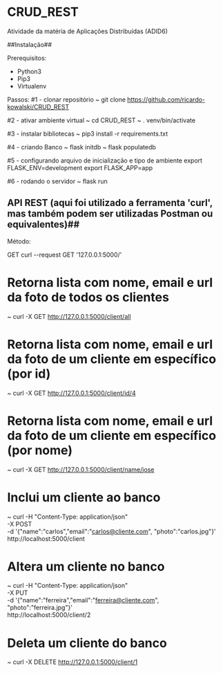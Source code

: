 # CRUD_REST
Atividade da matéria de Aplicações Distribuídas (ADID6)

##Instalação##

Prerequisitos:
- Python3
- Pip3
- Virtualenv

Passos:
#1 - clonar repositório
~ git clone https://github.com/ricardo-kowalski/CRUD_REST

#2 - ativar ambiente virtual
~ cd CRUD_REST
~ . venv/bin/activate

#3 - instalar bibliotecas 
~ pip3 install -r requirements.txt

#4 - criando Banco
~ flask initdb
~ flask populatedb

#5 - configurando arquivo de inicialização e tipo de ambiente
export FLASK_ENV=development
export FLASK_APP=app

#6 - rodando o servidor
~ flask run


## API REST (aqui foi utilizado a ferramenta 'curl', mas também podem ser utilizadas Postman ou equivalentes)##

Método: 

GET
curl --request GET '127.0.0.1:5000/'

# Retorna lista com nome, email e url da foto de todos os clientes
~ curl -X GET http://127.0.0.1:5000/client/all


<!-- saída esperada: 
{
  "json_list": [
    {
      "email": "pedro@cliente.com", 
      "name": "Pedro", 
      "photo": "pedro.jpg"
    }, 
    {
      "email": "jose@cliente.com", 
      "name": "Jose", 
      "photo": "jose.jpg"
    }, 
    {
      "email": "joao@cliente.com", 
      "name": "Joao", 
      "photo": "joao.jpg"
    }, 
    {
      "email": "maria@cliente.com", 
      "name": "Maria", 
      "photo": "maria.jpg"
    }
  ]
} 
-->

# Retorna lista com nome, email e url da foto de um cliente em específico (por id)
~ curl -X GET http://127.0.0.1:5000/client/id/4

<!-- saída esperada:
{
  "client": [
    {
      "email": "maria@cliente.com", 
      "id": 4, 
      "name": "maria", 
      "photo": "maria.jpg"
    }
  ]
}

-->


# Retorna lista com nome, email e url da foto de um cliente em específico (por nome)
~ curl -X GET http://127.0.0.1:5000/client/name/jose

<!-- saída esperada:
{
  "client": [
    {
      "email": "jose@cliente.com", 
      "id": 2, 
      "name": "jose", 
      "photo": "jose.jpg"
    }
  ]
}

-->

# Inclui um cliente ao banco
~ curl -H "Content-Type: application/json" \
  -X POST \
  -d '{"name":"carlos","email":"carlos@cliente.com", "photo":"carlos.jpg"}' \
  http://localhost:5000/client

<!-- saída esperada:
{
  "email": "gege@cliente.com", 
  "id": 5, 
  "name": "getulio", 
  "photo": "gege.jpg"
}
 -->

# Altera um cliente no banco
~ curl -H "Content-Type: application/json" \
  -X PUT \
  -d '{"name":"ferreira","email":"ferreira@cliente.com", "photo":"ferreira.jpg"}' \
  http://localhost:5000/client/2

<!-- saída esperada:
  {
  "email": "ferreira@cliente.com", 
  "id": 2, 
  "name": "ferreira", 
  "photo": "ferreira.jpg"
}
-->


# Deleta um cliente do banco
~ curl -X DELETE http://127.0.0.1:5000/client/1

<!-- saída esperada:
{
  "email": "pedro@cliente.com", 
  "id": 1, 
  "name": "pedro", 
  "photo": "pedro.jpg"
}

-->